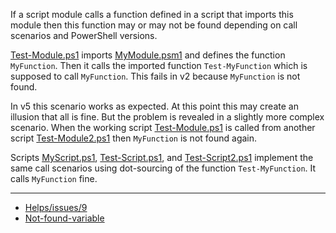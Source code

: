 
If a script module calls a function defined in a script that imports this
module then this function may or may not be found depending on call
scenarios and PowerShell versions.

[Test-Module.ps1](Test-Module.ps1) imports [MyModule.psm1](MyModule.psm1) and
defines the function `MyFunction`. Then it calls the imported function
`Test-MyFunction` which is supposed to call `MyFunction`. This fails in v2
because `MyFunction` is not found.

In v5 this scenario works as expected. At this point this may create an
illusion that all is fine. But the problem is revealed in a slightly more
complex scenario. When the working script [Test-Module.ps1](Test-Module.ps1)
is called from another script [Test-Module2.ps1](Test-Module2.ps1) then
`MyFunction` is not found again.

Scripts [MyScript.ps1](MyScript.ps1), [Test-Script.ps1](Test-Script.ps1), and
[Test-Script2.ps1](Test-Script2.ps1) implement the same call scenarios using
dot-sourcing of the function `Test-MyFunction`. It calls `MyFunction` fine.

***

- [Helps/issues/9](https://github.com/nightroman/Helps/issues/9)
- [Not-found-variable](../Not-found-variable)
